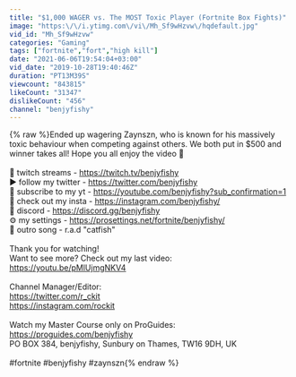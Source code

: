```yaml
---
title: "$1,000 WAGER vs. The MOST Toxic Player (Fortnite Box Fights)"
image: "https:\/\/i.ytimg.com\/vi\/Mh_Sf9wHzvw\/hqdefault.jpg"
vid_id: "Mh_Sf9wHzvw"
categories: "Gaming"
tags: ["fortnite","fort","high kill"]
date: "2021-06-06T19:54:04+03:00"
vid_date: "2019-10-28T19:40:46Z"
duration: "PT13M39S"
viewcount: "843815"
likeCount: "31347"
dislikeCount: "456"
channel: "benjyfishy"
---
```

{% raw %}Ended up wagering Zaynszn, who is known for his massively toxic behaviour when competing against others. We both put in $500 and winner takes all! Hope you all enjoy the video 🧡<br /><br />🔴 twitch streams - <a rel="nofollow" target="blank" href="https://twitch.tv/benjyfishy">https://twitch.tv/benjyfishy</a> <br />▶️ follow my twitter - <a rel="nofollow" target="blank" href="https://twitter.com/benjyfishy">https://twitter.com/benjyfishy</a> <br />🔔 subscribe to my yt - <a rel="nofollow" target="blank" href="https://youtube.com/benjyfishy?sub_confirmation=1">https://youtube.com/benjyfishy?sub_confirmation=1</a><br />📸 check out my insta - <a rel="nofollow" target="blank" href="https://instagram.com/benjyfishy/">https://instagram.com/benjyfishy/</a><br />💬 discord - <a rel="nofollow" target="blank" href="https://discord.gg/benjyfishy">https://discord.gg/benjyfishy</a><br />⚙️ my settings - <a rel="nofollow" target="blank" href="https://prosettings.net/fortnite/benjyfishy/">https://prosettings.net/fortnite/benjyfishy/</a><br />🎵 outro song - r.a.d &quot;catfish&quot;<br /><br />Thank you for watching!<br />Want to see more? Check out my last video:<br /><a rel="nofollow" target="blank" href="https://youtu.be/pMlUjmgNKV4">https://youtu.be/pMlUjmgNKV4</a><br /><br />Channel Manager/Editor:<br /><a rel="nofollow" target="blank" href="https://twitter.com/r_ckit">https://twitter.com/r_ckit</a><br /><a rel="nofollow" target="blank" href="https://instagram.com/rockit">https://instagram.com/rockit</a><br /><br />Watch my Master Course only on ProGuides: <a rel="nofollow" target="blank" href="https://proguides.com/benjyfishy">https://proguides.com/benjyfishy</a><br />PO BOX 384, benjyfishy, Sunbury on Thames, TW16 9DH, UK<br /><br />#fortnite #benjyfishy #zaynszn{% endraw %}
